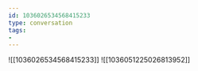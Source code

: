 ```yaml
---
id: 1036026534568415233
type: conversation
tags:
- 
---
```

![[1036026534568415233]]
![[1036051225026813952]]

